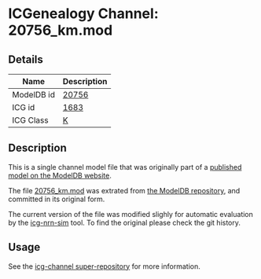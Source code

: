 # ICGenealogy Channel: 20756\_km.mod

## Details

Name | Description
---- | -----------
ModelDB id | [20756](http://senselab.med.yale.edu/ModelDB/ShowModel.cshtml?model=20756)
ICG id | [1683](http://icg.neurotheory.ox.ac.uk/channels/1/1683)
ICG Class | [K](http://icg.neurotheory.ox.ac.uk/channels/1)

## Description

This is a single channel model file that was originally part of a [published model on the ModelDB website](http://senselab.med.yale.edu/ModelDB/ShowModel.cshtml?model=20756).


The file [20756\_km.mod](20756_km.mod) was extrated from [the ModelDB repository](http://senselab.med.yale.edu/ModelDB/ShowModel.cshtml?model=20756), and committed in its original form.

The current version of the file was modified slighly for automatic evaluation by the [icg-nrn-sim](https://github.com/icgenealogy/icg-nrn-sim) tool. To find the original please check the git history.


## Usage

See the [icg-channel super-repository](https://github.com/icgenealogy/icg-channels) for more information.